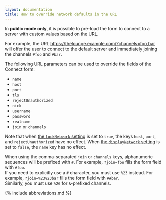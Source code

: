 ```yaml
---
layout: documentation
title: How to override network defaults in the URL
---
```


In **public mode only**, it is possible to pre-load the form to connect to a
server with custom values based on the URL.

For example, the URL <https://thelounge.example.com/?channels=foo,bar> will
offer the user to connect to the default server and immediately joining the
channels `#foo` and `#bar`.

The following URL parameters can be used to override the fields of the Connect
form:

- `name`
- `host`
- `port`
- `tls`
- `rejectUnauthorized`
- `nick`
- `username`
- `password`
- `realname`
- `join` or `channels`

Note that when [the `lockNetwork` setting](/docs/configuration#locknetwork)
is set to `true`, the keys `host`, `port`, and `rejectUnauthorized` have no
effect. When
[the `displayNetwork` setting](/docs/configuration#displaynetwork) is set
to `false`, the `name` key has no effect.

When using the comma-separated `join` or `channels` keys, alphanumeric sequences will be prefixed with `#`. For example, `?join=foo` fills the form field with
`#foo`.<br>
If you need to explicitly use a `#` character, you must use `%23` instead. For example, `?join=%23%23bar` fills the form field with `##bar`.<br>
Similarly, you must use `%26` for `&`-prefixed channels.

{% include abbreviations.md %}
